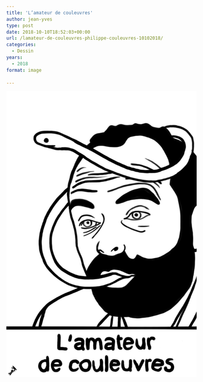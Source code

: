 ```yaml
---
title: 'L’amateur de couleuvres'
author: jean-yves
type: post
date: 2018-10-10T18:52:03+00:00
url: /lamateur-de-couleuvres-philippe-couleuvres-10102018/
categories:
  - Dessin
years:
  - 2018
format: image

---
```

![L’amateur de couleuvres #philippe #couleuvres #10102018](./img_0125.jpg)